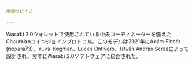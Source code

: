 ```yaml
---
用語ワビサビ

---
```

Wasabi 2.0ウォレットで使用されている中央コーディネーターを備えたChaumianコインジョインプロトコル。このモデルは2021年にÁdám Ficsór (nopara73)、Yuval Kogman、Lucas Ontivero、István András Seresによって設計され、翌年にWasabi 2.0ソフトウェアに統合された。